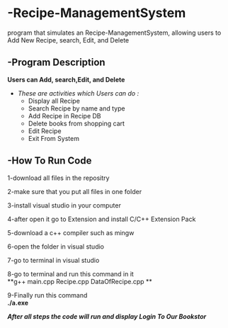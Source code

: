 # -Recipe-ManagementSystem
 program that simulates an Recipe-ManagementSystem, allowing users to Add New Recipe, search, Edit, and Delete   
 
 

## -Program Description

    
 **Users can Add, search,Edit, and Delete**  
 - *These are activities which Users can do :*   
   - Display all Recipe
   - Search Recipe by name and type  
   - Add Recipe in Recipe DB 
   - Delete books from shopping cart
   - Edit Recipe
   - Exit From System  


 ## -How To Run Code  
    
   1-download all files in the repositry   
   
   2-make sure that you put all files in one folder  
   
   3-install visual studio in your computer     
   
   4-after open it go to Extension and install C/C++ Extension Pack   
   
   5-download a c++ compiler such as mingw   
   
   6-open the folder in visual studio  
   
   7-go to terminal in visual studio  
   
   8-go to terminal and run this command in it    
      **g++ main.cpp Recipe.cpp DataOfRecipe.cpp **     
      
   9-Finally run this command   
        **./a.exe**    
        
   ***After all steps the code will run and display Login To Our Bookstor*** 
